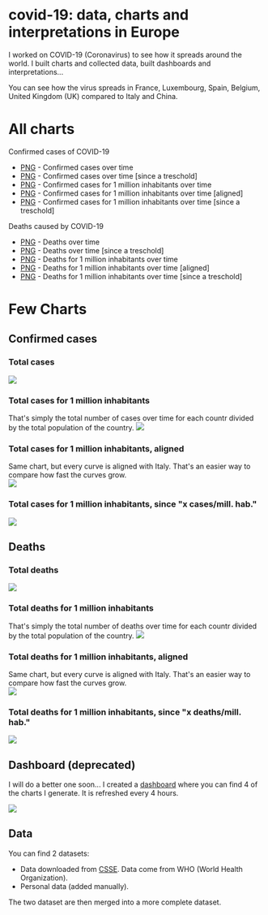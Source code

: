 # covid-19: data, charts and interpretations in Europe
I worked on COVID-19 (Coronavirus) to see how it spreads around the world. I built charts and collected data, built dashboards and interpretations...

You can see how the virus spreads in France, Luxembourg, Spain, Belgium, United Kingdom (UK) compared to Italy and China.
# All charts
Confirmed cases of COVID-19
* [PNG](https://raw.githubusercontent.com/rozierguillaume/covid-19/master/images/charts/cases.png) - Confirmed cases over time
* [PNG](https://raw.githubusercontent.com/rozierguillaume/covid-19/master/images/charts/cases_since.png) - Confirmed cases over time [since a treschold]
* [PNG](https://raw.githubusercontent.com/rozierguillaume/covid-19/master/images/charts/cases_per_1m_inhabitant.png) - Confirmed cases for 1 million inhabitants over time
* [PNG](https://raw.githubusercontent.com/rozierguillaume/covid-19/master/images/charts/cases_per_1m_inhabitant_aligned.png) - Confirmed cases for 1 million inhabitants over time [aligned]
* [PNG](https://raw.githubusercontent.com/rozierguillaume/covid-19/master/images/charts/cases_per_1m_inhabitant_since.png) - Confirmed cases for 1 million inhabitants over time [since a treschold]

Deaths caused by COVID-19
* [PNG](https://raw.githubusercontent.com/rozierguillaume/covid-19/master/images/charts/deaths.png) - Deaths over time
* [PNG](https://raw.githubusercontent.com/rozierguillaume/covid-19/master/images/charts/deaths_per_1m_inhabitant_since.png) -  Deaths over time [since a treschold]
* [PNG](https://raw.githubusercontent.com/rozierguillaume/covid-19/master/images/charts/deaths_per_1m_inhabitant.png) -  Deaths for 1 million inhabitants over time
* [PNG](https://raw.githubusercontent.com/rozierguillaume/covid-19/master/images/charts/deaths_per_1m_inhabitant_aligned.png) -  Deaths for 1 million inhabitants over time [aligned]
* [PNG](https://raw.githubusercontent.com/rozierguillaume/covid-19/master/images/charts/deaths_per_1m_inhabitant_since.png) - Deaths for 1 million inhabitants over time [since a treschold]

# Few Charts
## Confirmed cases
### Total cases
![](./images/charts/cases.png)

### Total cases for 1 million inhabitants
That's simply the total number of cases over time for each countr divided by the total population of the country.
![](./images/charts/cases_per_1m_inhabitant.png)

### Total cases for 1 million inhabitants, aligned
Same chart, but every curve is aligned with Italy. That's an easier way to compare how fast the curves grow.  
![](./images/charts/cases_per_1m_inhabitant_aligned.png)

### Total cases for 1 million inhabitants, since "x cases/mill. hab."
![](./images/charts/cases_per_1m_inhabitant_since.png)

## Deaths
### Total deaths
![](./images/charts/deaths.png)

### Total deaths for 1 million inhabitants
That's simply the total number of deaths over time for each countr divided by the total population of the country.
![](./images/charts/deaths_per_1m_inhabitant.png)

### Total deaths for 1 million inhabitants, aligned
Same chart, but every curve is aligned with Italy. That's an easier way to compare how fast the curves grow.  
![](./images/charts/deaths_per_1m_inhabitant_aligned.png)

### Total deaths for 1 million inhabitants, since "x deaths/mill. hab."
![](./images/charts/deaths_per_1m_inhabitant_since.png)

## Dashboard (deprecated)
I will do a better one soon...
I created a [dashboard](https://plot.ly/dashboard/worldice:14/) where you can find 4 of the charts I generate. It is refreshed every 4 hours.

![](./images/dashboard.png)

## Data
You can find 2 datasets:
- Data downloaded from [CSSE](https://github.com/CSSEGISandData/COVID-19). Data come from WHO (World Health Organization).
- Personal data (added manually).

The two dataset are then merged into a more complete dataset.
